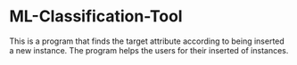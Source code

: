 # ML-Classification-Tool

This is a program that finds the target attribute according to being inserted a new instance. The program helps the users for their inserted of instances.
